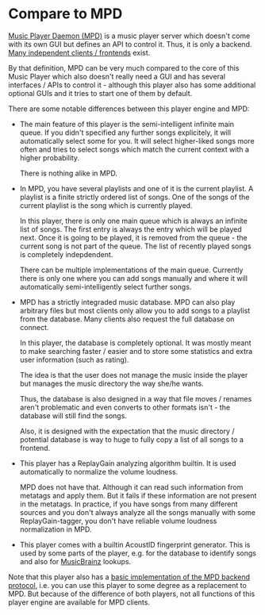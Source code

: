 Compare to MPD
==============

[Music Player Daemon (MPD)](http://musicpd.org) is a music player server which doesn't come with its own GUI but defines an API to control it. Thus, it is only a backend. [Many independent clients / frontends](http://mpd.wikia.com/wiki/Clients) exist.

By that definition, MPD can be very much compared to the core of this Music Player which also doesn't really need a GUI and has several interfaces / APIs to control it - although this player also has some additional optional GUIs and it tries to start one of them by default.

There are some notable differences between this player engine and MPD:

* The main feature of this player is the semi-intelligent infinite main queue. If you didn't specified any further songs explicitely, it will automatically select some for you. It will select higher-liked songs more often and tries to select songs which match the current context with a higher probability.

  There is nothing alike in MPD.

* In MPD, you have several playlists and one of it is the current playlist. A playlist is a finite strictly ordered list of songs. One of the songs of the current playlist is the song which is currently played.

  In this player, there is only one main queue which is always an infinite list of songs. The first entry is always the entry which will be played next. Once it is going to be played, it is removed from the queue - the current song is not part of the queue. The list of recently played songs is completely indepdendent.

  There can be multiple implementations of the main queue. Currently there is only one where you can add songs manually and where it will automatically semi-intelligently select further songs.

* MPD has a strictly integraded music database. MPD can also play arbitrary files but most clients only allow you to add songs to a playlist from the database. Many clients also request the full database on connect.

  In this player, the database is completely optional. It was mostly meant to make searching faster / easier and to store some statistics and extra user information (such as rating).

  The idea is that the user does not manage the music inside the player but manages the music directory the way she/he wants.

  Thus, the database is also designed in a way that file moves / renames aren't problematic and even converts to other formats isn't - the database will still find the songs.

  Also, it is designed with the expectation that the music directory / potential database is way to huge to fully copy a list of all songs to a frontend.

* This player has a ReplayGain analyzing algorithm builtin. It is used automatically to normalize the volume loudness.

  MPD does not have that. Although it can read such information from metatags and apply them. But it fails if these information are not present in the metatags. In practice, if you have songs from many different sources and you don't always analyze all the songs manually with some ReplayGain-tagger, you don't have reliable volume loudness normalization in MPD.

* This player comes with a builtin AcoustID fingerprint generator. This is used by some parts of the player, e.g. for the database to identify songs and also for [MusicBrainz](http://musicbrainz.org) lookups.

Note that this player also has a [basic implementation of the MPD backend protocol](https://github.com/albertz/music-player/blob/master/mpdBackend.readme.md), i.e. you can use this player to some degree as a replacement to MPD. But because of the difference of both players, not all functions of this player engine are available for MPD clients.


